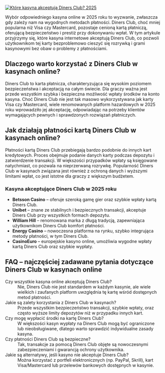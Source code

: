 [![Które kasyna akceptują Diners Club? 2025](https://123-caf.pages.dev/gitsignup.png)](https://vrmoo.ru/Bt82HjjY)

<p>Wybór odpowiedniego kasyna online w 2025 roku to wyzwanie, zwłaszcza gdy zależy nam na wygodnych metodach płatności. Diners Club, choć mniej popularna niż Visa czy Mastercard, pozostaje cenioną kartą płatniczą, oferującą bezpieczeństwo i prestiż przy dokonywaniu wpłat. W tym artykule przyjrzymy się, które kasyna internetowe akceptują Diners Club, co pozwoli użytkownikom tej karty bezproblemowo cieszyć się rozrywką i grami kasynowymi bez obaw o problemy z płatnościami.</p>  <h2>Dlaczego warto korzystać z Diners Club w kasynach online?</h2> <p>Diners Club to karta płatnicza, charakteryzująca się wysokim poziomem bezpieczeństwa i akceptacją na całym świecie. Dla graczy ważna jest przede wszystkim szybka i bezpieczna możliwość wpłaty środków na konto kasyna. Choć Diners Club nie jest tak masowo wykorzystywana jak karty Visa czy Mastercard, wiele renomowanych platform hazardowych w 2025 roku wprowadziło jej akceptację, odpowiadając na potrzeby klientów wymagających pewnych i sprawdzonych rozwiązań płatniczych.</p>  <h2>Jak działają płatności kartą Diners Club w kasynach online?</h2> <p>Płatności kartą Diners Club przebiegają bardzo podobnie do innych kart kredytowych. Proces obejmuje podanie danych karty podczas depozytu i zatwierdzenie transakcji. W większości przypadków wpłaty są księgowane natychmiast, co pozwala na nieprzerwaną rozrywkę. Popularność Diners Club w kasynach związana jest również z ochroną danych i wyższymi limitami wpłat, co jest istotne dla graczy z większym budżetem.</p>  <h3>Kasyna akceptujące Diners Club w 2025 roku</h3> <ul>   <li><strong>Betsson Casino</strong> – oferuje szeroką gamę gier oraz szybkie wpłaty kartą Diners Club.</li>   <li><strong>Unibet</strong> – znane ze stabilnych i bezpiecznych transakcji, akceptuje Diners Club przy wszystkich formach depozytu.</li>   <li><strong>William Hill</strong> – renomowana marka z długą tradycją, zapewniająca użytkownikom Diners Club komfort płatności.</li>   <li><strong>Energy Casino</strong> – nowoczesna platforma na rynku, szybko integrująca metody płatności, w tym Diners Club.</li>   <li><strong>CasinoEuro</strong> – europejskie kasyno online, umożliwia wygodne wpłaty kartą Diners Club oraz szybkie wypłaty.</li> </ul>  <h2>FAQ – najczęściej zadawane pytania dotyczące Diners Club w kasynach online</h2> <dl>   <dt>Czy wszystkie kasyna online akceptują Diners Club?</dt>   <dd>Nie, Diners Club nie jest standardem w każdym kasynie, ale wiele wielkich i zaufanych platform uwzględnia tę kartę wśród dostępnych metod płatności.</dd>    <dt>Jakie są zalety korzystania z Diners Club w kasynach?</dt>   <dd>Przede wszystkim bezpieczeństwo transakcji, szybkie wpłaty, oraz często wyższe limity depozytów niż w przypadku innych kart.</dd>    <dt>Czy mogę wypłacić środki na kartę Diners Club?</dt>   <dd>W większości kasyn wypłaty na Diners Club mogą być ograniczone lub nieobsługiwane, dlatego warto sprawdzić indywidualne zasady kasyna.</dd>    <dt>Czy płatności Diners Club są bezpieczne?</dt>   <dd>Tak, transakcje za pomocą Diners Club objęte są nowoczesnymi zabezpieczeniami i gwarancją ochrony użytkownika.</dd>    <dt>Jakie są alternatywy, jeśli kasyno nie akceptuje Diners Club?</dt>   <dd>Można korzystać z portfeli elektronicznych (np. PayPal, Skrill), kart Visa/Mastercard lub przelewów bankowych dostępnych w kasynie.</dd> </dl>